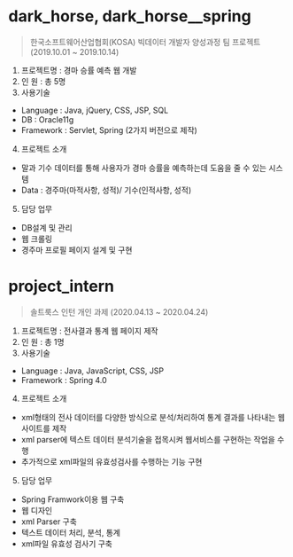 # dark_horse, dark_horse__spring  
> 한국소프트웨어산업협회(KOSA) 빅데이터 개발자 양성과정 팀 프로젝트 (2019.10.01 ~ 2019.10.14)          
 1. 프로젝트명   : 경마 승률 예측 웹 개발       
 2. 인      원  : 총 5명        
 3. 사용기술          
 - Language : Java, jQuery, CSS, JSP, SQL
 - DB : Oracle11g
 - Framework : Servlet, Spring (2가지 버전으로 제작)          
 4. 프로젝트 소개          
 - 말과 기수 데이터를 통해 사용자가 경마 승률을 예측하는데 도움을 줄 수 있는 시스템
 - Data : 경주마(마적사항, 성적)/ 기수(인적사항, 성적)                   
 5. 담당 업무          
 - DB설계 및 관리
 - 웹 크롤링
 - 경주마 프로필 페이지 설계 및 구현
 
# project_intern
> 솔트룩스 인턴 개인 과제 (2020.04.13 ~ 2020.04.24)          
 1. 프로젝트명   : 전사결과 통계 웹 페이지 제작       
 2. 인      원  : 총 1명        
 3. 사용기술          
 - Language : Java, JavaScript, CSS, JSP
 - Framework : Spring 4.0          
 4. 프로젝트 소개          
 - xml형태의 전사 데이터를 다양한 방식으로 분석/처리하여 통계 결과를 나타내는 웹 사이트를 제작
 - xml parser에 텍스트 데이터 분석기술을 접목시켜 웹서비스를 구현하는 작업을 수행
 - 추가적으로 xml파일의 유효성검사를 수행하는 기능 구현      
 5. 담당 업무          
 - Spring Framwork이용 웹 구축
 - 웹 디자인
 - xml Parser 구축
 - 텍스트 데이터 처리, 분석, 통계
 - xml파일 유효성 검사기 구축
